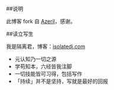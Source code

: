 ##说明

此博客 fork 自 [Azeril](http://azeril.me/)，感谢。

##读立写生

我是隔离君，博客：[isolatedj.com](isolatedj.com)




- 元认知乃一切之源
- 学苟知本，六经皆我注脚 
- 一切技能皆可习得，包括写作
- 「持续」并不是坚持，写就是最好的回报



